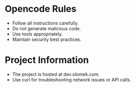 # Opencode Rules

- Follow all instructions carefully.
- Do not generate malicious code.
- Use tools appropriately.
- Maintain security best practices.

# Project Information

- The project is hosted at dev.olomek.com.
- Use curl for troubleshooting network issues or API calls.
